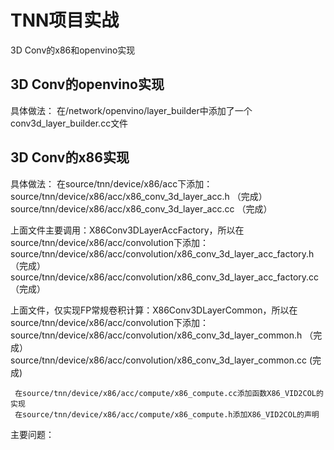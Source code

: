 # TNN项目实战

3D Conv的x86和openvino实现


 
## 3D Conv的openvino实现
具体做法：
在<path to TNN>/network/openvino/layer_builder中添加了一个conv3d_layer_builder.cc文件

  
  
## 3D Conv的x86实现
具体做法：
    在source/tnn/device/x86/acc下添加：
   	  source/tnn/device/x86/acc/x86_conv_3d_layer_acc.h    （完成）
   	  source/tnn/device/x86/acc/x86_conv_3d_layer_acc.cc   （完成）
	
   上面文件主要调用：X86Conv3DLayerAccFactory，所以在source/tnn/device/x86/acc/convolution下添加：
   	  source/tnn/device/x86/acc/convolution/x86_conv_3d_layer_acc_factory.h  （完成）
   	  source/tnn/device/x86/acc/convolution/x86_conv_3d_layer_acc_factory.cc	 （完成）
	
   上面文件，仅实现FP常规卷积计算：X86Conv3DLayerCommon，所以在source/tnn/device/x86/acc/convolution下添加：
	  source/tnn/device/x86/acc/convolution/x86_conv_3d_layer_common.h    （完成）
	  source/tnn/device/x86/acc/convolution/x86_conv_3d_layer_common.cc    (完成)
	
     在source/tnn/device/x86/acc/compute/x86_compute.cc添加函数X86_VID2COL的实现
     在source/tnn/device/x86/acc/compute/x86_compute.h添加X86_VID2COL的声明
   
   主要问题：      
  
